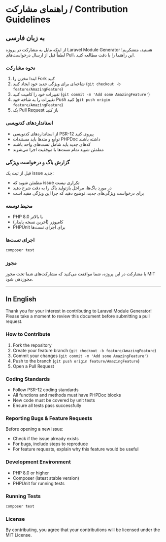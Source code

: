 # راهنمای مشارکت / Contribution Guidelines

## به زبان فارسی

از اینکه مایل به مشارکت در پروژه Laravel Module Generator هستید، متشکریم! لطفاً قبل از ارسال درخواست‌های Pull، این راهنما را با دقت مطالعه کنید.

### نحوه مشارکت

1. ابتدا مخزن را Fork کنید
2. شاخه‌ای برای ویژگی جدید خود ایجاد کنید (`git checkout -b feature/AmazingFeature`)
3. تغییرات خود را کامیت کنید (`git commit -m 'Add some AmazingFeature'`)
4. تغییرات را به شاخه خود Push کنید (`git push origin feature/AmazingFeature`)
5. یک Pull Request باز کنید

### استانداردهای کدنویسی

- از استانداردهای کدنویسی PSR-12 پیروی کنید
- توابع و متدها باید مستندات PHPDoc داشته باشند
- کدهای جدید باید شامل تست‌های واحد باشند
- مطمئن شوید تمام تست‌ها با موفقیت اجرا می‌شوند

### گزارش باگ و درخواست ویژگی

قبل از ثبت یک issue جدید:
- مطمئن شوید که issue تکراری نیست
- در مورد باگ‌ها، مراحل بازتولید باگ را به دقت شرح دهید
- برای درخواست ویژگی‌های جدید، توضیح دهید که چرا این ویژگی مفید است

### محیط توسعه

- PHP 8.0 یا بالاتر
- کامپوزر (آخرین نسخه پایدار)
- PHPUnit برای اجرای تست‌ها

### اجرای تست‌ها

```bash
composer test
```
### مجوز

با مشارکت در این پروژه، شما موافقت می‌کنید که مشارکت‌های شما تحت مجوز MIT مجوزدهی شود.

---

## In English

Thank you for your interest in contributing to Laravel Module Generator! Please take a moment to review this document before submitting a pull request.

### How to Contribute

1. Fork the repository
2. Create your feature branch (`git checkout -b feature/AmazingFeature`)
3. Commit your changes (`git commit -m 'Add some AmazingFeature'`)
4. Push to the branch (`git push origin feature/AmazingFeature`)
5. Open a Pull Request

### Coding Standards

- Follow PSR-12 coding standards
- All functions and methods must have PHPDoc blocks
- New code must be covered by unit tests
- Ensure all tests pass successfully

### Reporting Bugs & Feature Requests

Before opening a new issue:
- Check if the issue already exists
- For bugs, include steps to reproduce
- For feature requests, explain why this feature would be useful

### Development Environment

- PHP 8.0 or higher
- Composer (latest stable version)
- PHPUnit for running tests

### Running Tests

```bash
composer test
```

### License

By contributing, you agree that your contributions will be licensed under the MIT License.
